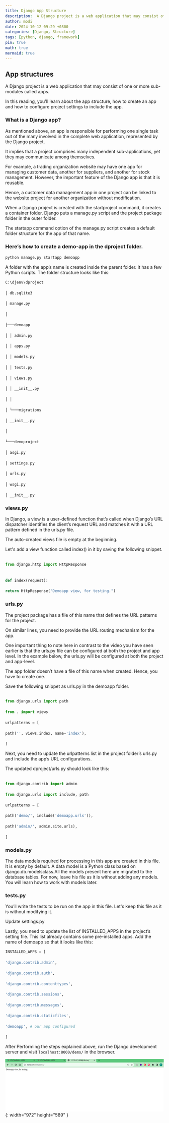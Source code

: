 ```yaml
---
title: Django App Structure
description:  A Django project is a web application that may consist of one or more sub-modules called apps. 
author: modi
date: 2024-10-12 09:29 +0800
categories: [Django, Structure]
tags: [python, django, framework]
pin: true
math: true
mermaid: true
---
```


## App structures

A Django project is a web application that may consist of one or more sub-modules called apps. 

In this reading, you'll learn about the app structure, how to create an app and how to configure project settings to include the app.

### What is a Django app?

As mentioned above, an app is responsible for performing one single task out of the many involved in the complete web application, represented by the Django project. 

It implies that a project comprises many independent sub-applications, yet they may communicate among themselves.

For example, a trading organization website may have one app for managing customer data, another for suppliers, and another for stock management. However, the important feature of the Django app is that it is reusable.

Hence, a customer data management app in one project can be linked to the website project for another organization without modification.

When a Django project is created with the startproject command, it creates a container folder. Django puts a manage.py script and the project package folder in the outer folder.

The startapp command option of the manage.py script creates a default folder structure for the app of that name.



### Here’s how to create a demo-app in the dproject folder.

```bash
python manage.py startapp demoapp
```

A folder with the app’s name is created inside the parent folder. It has a few Python scripts. The folder structure looks like this: 



```bash
C:\djenv\dproject

│ db.sqlite3

│ manage.py

│

├───demoapp

│ │ admin.py

│ │ apps.py

│ │ models.py

│ │ tests.py

│ │ views.py

│ │ __init__.py

│ │

│ └───migrations

│ __init__.py

│

└───demoproject

│ asgi.py

│ settings.py

│ urls.py

│ wsgi.py

│ __init__.py

```

### views.py

In Django, a view is a user-defined function that’s called when Django’s URL dispatcher identifies the client’s request URL and matches it with a URL pattern defined in the urls.py file.

The auto-created views file is empty at the beginning.

Let's add a view function called index() in it by saving the following snippet.

```py

from django.http import HttpResponse


def index(request):

return HttpResponse("Demoapp view, for testing.")

```

### urls.py

The project package has a file of this name that defines the URL patterns for the project. 

On similar lines, you need to provide the URL routing mechanism for the app.

One important thing to note here in contrast to the video you have seen earlier is that the urls.py file can be configured at both the project and app level. In the example below, the urls.py will be configured at both the project and app-level.


The app folder doesn’t have a file of this name when created. Hence, you have to create one.

Save the following snippet as urls.py in the demoapp folder.

```py

from django.urls import path

from . import views

urlpatterns = [

path('', views.index, name='index'),

]

```

Next, you need to update the urlpatterns list in the project folder’s urls.py and include the app’s URL configurations.

The updated dproject/urls.py should look like this:

```py

from django.contrib import admin

from django.urls import include, path

urlpatterns = [

path('demo/', include('demoapp.urls')),

path('admin/', admin.site.urls),

]

```

### models.py

The data models required for processing in this app are created in this file. It is empty by default. A data model is a Python class based on django.db.modelsclass.All the models present here are migrated to the database tables. For now, leave his file as it is without adding any models. You will learn how to work with models later.

### tests.py

You’ll write the tests to be run on the app in this file. Let's keep this file as it is without modifying it.

Update settings.py

Lastly, you need to update the list of INSTALLED_APPS in the project’s setting file. This list already contains some pre-installed apps. Add the name of demoapp so that it looks like this:



```py
INSTALLED_APPS = [

'django.contrib.admin',

'django.contrib.auth',

'django.contrib.contenttypes',

'django.contrib.sessions',

'django.contrib.messages',

'django.contrib.staticfiles',

'demoapp', # our app configured

]
```



After Performing the steps explained above, run the Django development server and visit `localhost:8000/demo/` in the browser.

![](https://github.com/JoseModi97/images/blob/main/33db13c2-da62-4a7c-adea-7fb677b5ab71.png){: width="972" height="589" }